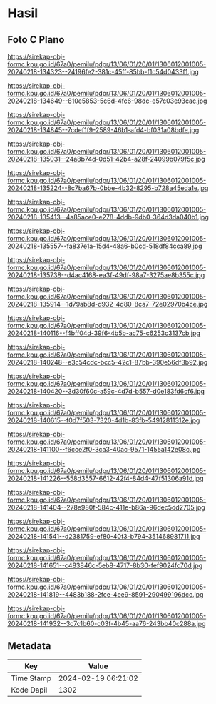 # Hasil

## Foto C Plano

https://sirekap-obj-formc.kpu.go.id/67a0/pemilu/pdpr/13/06/01/20/01/1306012001005-20240218-134323--24196fe2-381c-45ff-85bb-f1c54d0433f1.jpg

https://sirekap-obj-formc.kpu.go.id/67a0/pemilu/pdpr/13/06/01/20/01/1306012001005-20240218-134649--810e5853-5c6d-4fc6-98dc-e57c03e93cac.jpg

https://sirekap-obj-formc.kpu.go.id/67a0/pemilu/pdpr/13/06/01/20/01/1306012001005-20240218-134845--7cdef1f9-2589-46b1-afd4-bf031a08bdfe.jpg

https://sirekap-obj-formc.kpu.go.id/67a0/pemilu/pdpr/13/06/01/20/01/1306012001005-20240218-135031--24a8b74d-0d51-42b4-a28f-24099b079f5c.jpg

https://sirekap-obj-formc.kpu.go.id/67a0/pemilu/pdpr/13/06/01/20/01/1306012001005-20240218-135224--8c7ba67b-0bbe-4b32-8295-b728a45eda1e.jpg

https://sirekap-obj-formc.kpu.go.id/67a0/pemilu/pdpr/13/06/01/20/01/1306012001005-20240218-135413--4a85ace0-e278-4ddb-9db0-364d3da040b1.jpg

https://sirekap-obj-formc.kpu.go.id/67a0/pemilu/pdpr/13/06/01/20/01/1306012001005-20240218-135557--fa837e1a-15d4-48a6-b0cd-518df84cca89.jpg

https://sirekap-obj-formc.kpu.go.id/67a0/pemilu/pdpr/13/06/01/20/01/1306012001005-20240218-135738--d4ac4168-ea3f-49df-98a7-3275ae8b355c.jpg

https://sirekap-obj-formc.kpu.go.id/67a0/pemilu/pdpr/13/06/01/20/01/1306012001005-20240218-135914--1d79ab8d-d932-4d80-8ca7-72e02970b4ce.jpg

https://sirekap-obj-formc.kpu.go.id/67a0/pemilu/pdpr/13/06/01/20/01/1306012001005-20240218-140116--f4bff04d-39f6-4b5b-ac75-c6253c3137cb.jpg

https://sirekap-obj-formc.kpu.go.id/67a0/pemilu/pdpr/13/06/01/20/01/1306012001005-20240218-140248--e3c54cdc-bcc5-42c1-87bb-390e56df3b92.jpg

https://sirekap-obj-formc.kpu.go.id/67a0/pemilu/pdpr/13/06/01/20/01/1306012001005-20240218-140420--3d30f60c-a59c-4d7d-b557-d0e183fd6cf6.jpg

https://sirekap-obj-formc.kpu.go.id/67a0/pemilu/pdpr/13/06/01/20/01/1306012001005-20240218-140615--f0d7f503-7320-4d1b-83fb-54912811312e.jpg

https://sirekap-obj-formc.kpu.go.id/67a0/pemilu/pdpr/13/06/01/20/01/1306012001005-20240218-141100--f6cce2f0-3ca3-40ac-9571-1455a142e08c.jpg

https://sirekap-obj-formc.kpu.go.id/67a0/pemilu/pdpr/13/06/01/20/01/1306012001005-20240218-141226--558d3557-6612-42f4-84d4-47f51306a91d.jpg

https://sirekap-obj-formc.kpu.go.id/67a0/pemilu/pdpr/13/06/01/20/01/1306012001005-20240218-141404--278e980f-584c-411e-b86a-96dec5dd2705.jpg

https://sirekap-obj-formc.kpu.go.id/67a0/pemilu/pdpr/13/06/01/20/01/1306012001005-20240218-141541--d2381759-ef80-40f3-b794-351468981711.jpg

https://sirekap-obj-formc.kpu.go.id/67a0/pemilu/pdpr/13/06/01/20/01/1306012001005-20240218-141651--c483846c-5eb8-4717-8b30-fef9024fc70d.jpg

https://sirekap-obj-formc.kpu.go.id/67a0/pemilu/pdpr/13/06/01/20/01/1306012001005-20240218-141819--4483b188-2fce-4ee9-8591-290499196dcc.jpg

https://sirekap-obj-formc.kpu.go.id/67a0/pemilu/pdpr/13/06/01/20/01/1306012001005-20240218-141932--3c7c1b60-c03f-4b45-aa76-243bb40c288a.jpg


## Metadata

| Key        | Value               |
| ---------- | ------------------- |
| Time Stamp | 2024-02-19 06:21:02 |
| Kode Dapil | 1302                |



